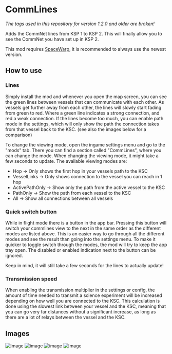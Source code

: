 # CommLines

*The tags used in this repository for version 1.2.0 and older are broken!*

Adds the CommNet lines from KSP 1 to KSP 2. This will finally allow you to see the CommNet you have set up in KSP 2.

This mod requires [SpaceWarp](https://spacedock.info/mod/3277/Space%20Warp%20+%20BepInEx), it is recommended to always
use the newest version.

## How to use

### Lines

Simply install the mod and whenever you open the map screen, you can see the green lines between vessels that can
communicate with each other. As vessels get further away from each other, the lines will slowly start fading from green
to red. Where a green line indicates a strong connection, and red a weak connection. If the lines become too much, you
can enable path mode in the settings, which will only show the path the connection takes from that vessel back to the
KSC. (see also the images below for a comparison)

To change the viewing mode, open the ingame settings menu and go to the "mods" tab. There you can find a section
called "CommLines", where you can change the mode. When changing the viewing mode, it might take a few seconds to
update. The available viewing modes are:

- Hop -> Only shows the first hop in your vessels path to the KSC
- VesselLinks -> Only shows connection to the vessel you can reach in 1 hop
- ActivePathOnly -> Show only the path from the active vessel to the KSC
- PathOnly -> Show the path from each vessel to the KSC
- All -> Show all connections between all vessels

### Quick switch button

While in flight mode there is a button in the app bar. Pressing this button will switch your commlines view to the next
in the same order as the different modes are listed above. This is an easier way to go through all the different modes
and see the result than going into the settings menu. To make it quicker to toggle switch through the modes, the mod
will try to keep the app tray open.
The disabled or enabled indication next to the button can be ignored.

Keep in mind, it will still take a few seconds for the lines to actually update!

### Transmission speed

When enabling the transmission multiplier in the settings or config, the amount of time needed to transmit a science
experiment will be increased depending on how well you are connected to the KSC. This calculation is done using the
slowest link between your vessel and the KSC, meaning that you can go very far distances without a significant increase,
as long as there are a lot of relays between the vessel and the KSC.

## Images

![image](https://github.com/gamendegamer321/Commlines/assets/74590966/741801d9-59c8-4acf-b759-587172343d41)
![image](https://github.com/gamendegamer321/Commlines/assets/74590966/a7a83b2b-310e-435c-b918-90bd53c6249c)
![image](https://github.com/gamendegamer321/Commlines/assets/74590966/9362865f-c45b-4c7b-9d33-74689d884d6c)
![image](https://github.com/gamendegamer321/Commlines/assets/74590966/f65d884a-c834-48ec-b446-6703504cc2df)
